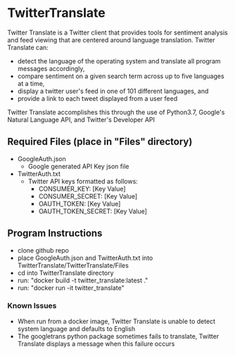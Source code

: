 # TwitterTranslate

Twitter Translate is a Twitter client that provides tools for sentiment analysis and feed viewing that are centered around language translation. Twitter Translate can:

* detect the language of the operating system and translate all program messages accordingly,
* compare sentiment on a given search term across up to five languages at a time,
* display a twitter user's feed in one of 101 different languages, and
* provide a link to each tweet displayed from a user feed

Twitter Translate accomplishes this through the use of Python3.7, Google's Natural Language API, and Twitter's Developer API

## Required Files (place in "Files" directory)

* GoogleAuth.json
  * Google generated API Key json file
* TwitterAuth.txt
  * Twitter API keys formatted as follows:
    * CONSUMER_KEY: [Key Value]
    * CONSUMER_SECRET: [Key Value]
    * OAUTH_TOKEN: [Key Value]
    * OAUTH_TOKEN_SECRET: [Key Value]

## Program Instructions

* clone github repo
* place GoogleAuth.json and TwitterAuth.txt into TwitterTranslate/TwitterTranslate/Files
* cd into TwitterTranslate directory
* run: "docker build -t twitter_translate:latest ."
* run: "docker run -it twitter_translate"

### Known Issues

* When run from a docker image, Twitter Translate is unable to detect system language and defaults to English
* The googletrans python package sometimes fails to translate, Twitter Translate displays a message when this failure occurs
